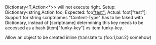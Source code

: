 ﻿Dictionary<T,Action<*>> will not execute right. 
	Setup:			Dictionary<string,Action<object> foo;
	Expected:		foo["test"](true);
	Actual:			foot["test"];
Support for string scriptnames
	"Content-Type" has to be faked with Dictionary, instead of [scriptname] determining this key needs to be accessed as a hash (item["funky-key"] vs item.funky-key.

Allow an object to be created inline (translate to {foo:1,bar:2} somehow)
